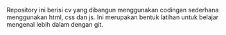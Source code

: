 Repository ini berisi cv yang dibangun menggunakan codingan sederhana menggunakan html, css dan js. 
Ini merupakan bentuk latihan untuk belajar mengenal lebih dalam dengan git.
